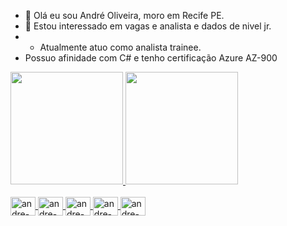 - 👋 Olá eu sou André Oliveira, moro em Recife PE.
- 👀 Estou interessado em vagas e analista e dados de nivel jr.
- - Atualmente atuo como analista trainee.
- Possuo afinidade com C# e tenho certificação Azure AZ-900

<div align="left">
  <a href="https://github.com/andrewoliver616">
  <img height="180em" src="https://github-readme-stats.vercel.app/api?username=andrewoliver616&show_icons=true&theme=dark&include_all_commits=true&count_private=true"/>
  <img height="180em" src="https://github-readme-stats.vercel.app/api/top-langs/?username=andrewoliver616&layout=compact&langs_count=7&theme=dark"/>
</div>
  
  <div style="display: inline_block"><br>
      <img align="center" alt="andre-Csharp" height="30" width="40" src="https://cdn.jsdelivr.net/gh/devicons/devicon@latest/icons/azure/azure-original.svg"/>
      <img align="center" alt="andre-Js" height="30" width="40" src="https://img.icons8.com/?size=100&id=70667&format=png&color=000000"/>
      <img align="center" alt="andre-dotnet" height="30" width="40" src="https://img.icons8.com/?size=100&id=y5utoW4FUM92&format=png&color=000000"/>
      <img align="center" alt="andre-sql" height="30" width="40" src="https://img.icons8.com/?size=100&id=55251&format=png&color=000000"/>
       <img align="center" alt="andre-sql" height="30" width="40" src="https://icons8.com/icon/QSjnrUKYMnxO/sql"/>
    
</div>

